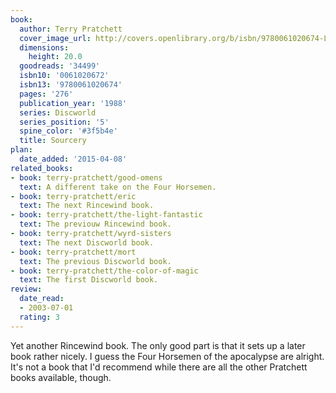 ```yaml
---
book:
  author: Terry Pratchett
  cover_image_url: http://covers.openlibrary.org/b/isbn/9780061020674-L.jpg
  dimensions:
    height: 20.0
  goodreads: '34499'
  isbn10: '0061020672'
  isbn13: '9780061020674'
  pages: '276'
  publication_year: '1988'
  series: Discworld
  series_position: '5'
  spine_color: '#3f5b4e'
  title: Sourcery
plan:
  date_added: '2015-04-08'
related_books:
- book: terry-pratchett/good-omens
  text: A different take on the Four Horsemen.
- book: terry-pratchett/eric
  text: The next Rincewind book.
- book: terry-pratchett/the-light-fantastic
  text: The previouw Rincewind book.
- book: terry-pratchett/wyrd-sisters
  text: The next Discworld book.
- book: terry-pratchett/mort
  text: The previous Discworld book.
- book: terry-pratchett/the-color-of-magic
  text: The first Discworld book.
review:
  date_read:
  - 2003-07-01
  rating: 3
---
```


Yet another Rincewind book. The only good part is that it sets up a later book rather nicely. I guess the Four
Horsemen of the apocalypse are alright. It's not a book that I'd recommend while there are all the other Pratchett books
available, though.
